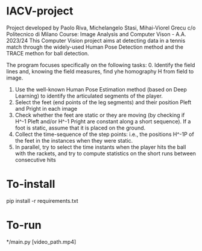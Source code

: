 # IACV-project

 Project developed by Paolo Riva, Michelangelo Stasi, Mihai-Viorel Grecu c/o Politecnico di Milano
 Course: Image Analysis and Computer Vison - A.A. 2023/24
 This Computer Vision project aims at detecting data in a tennis match through the widely-used Human Pose Detection method and the TRACE methon for ball detection.

 The program focuses specifically on the following tasks:
 0. Identify the field lines and, knowing the field measures, find yhe homography H from field to image.
 1. Use the well-known Human Pose Estimation  method (based on Deep Learning) to identify the articulated segments of the player.
 2. Select the feet (end points of the leg segments) and their position Pleft and Pright in each image
 3. Check whether the feet are static or they are moving (by checking if H^-1 Pleft and/or H^-1 Pright are constant along a short sequence).
    If a foot is static, assume that it is placed on the ground.
 4. Collect the time-sequence of the step points: i.e., the positions H^-1P of the feet in the instances when they were static.
 5. In parallel, try to select the time instants when the player hits the ball with the rackets, and try to compute statistics on the short runs between consecutive hits
 
# To-install
pip install -r requirements.txt

# To-run
*/main.py [video_path.mp4]